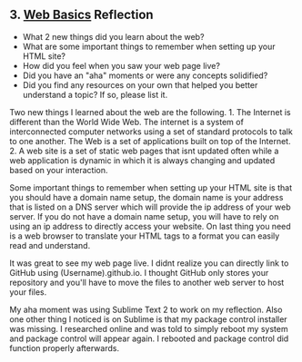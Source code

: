 ## 3. [Web Basics](3_web_basics/readme.md) Reflection

* What 2 new things did you learn about the web?
* What are some important things to remember when setting up your HTML site?
* How did you feel when you saw your web page live?
* Did you have an "aha" moments or were any concepts solidified?
* Did you find any resources on your own that helped you better understand a topic? If so, please list it.

Two new things I learned about the web are the following.
	1. The Internet is different than the World Wide Web.   The internet is a system of interconnected computer networks using a set of standard protocols to talk to one another.  The Web is a set of applications built on top of the Internet.
	2. A web site is a set of static web pages that isnt updated often while a web application is dynamic in which it is always changing and updated based on your interaction.

Some important things to remember when setting up your HTML site is that you should have a domain name setup, the domain name is your address that is listed on a DNS server which will provide the ip address of your web server.    If you do not have a domain name setup, you will have to rely on using an ip address to directly access your website.   On last thing you need is a web browser to translate your HTML tags to a format you can easily read and understand.

It was great to see my web page live.   I didnt realize you can directly link to GitHub using (Username).github.io.  I thought GitHub only stores your repository and you'll have to move the files to another web server to host your files.

My aha moment was using Sublime Text 2 to work on my reflection. Also one other thing I noticed is on Sublime is that my package control installer was missing. I researched online and was told to simply reboot my system and package control will appear again. I rebooted and package control did function properly afterwards.    